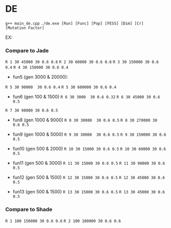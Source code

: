 # DE
  ```g++ main_de.cpp```
  ```./de.exe [Run] [Func] [Pop] [FESS] [Dim] [Cr] [Mutation Factor]``` 

EX:

### Compare to Jade

```R 1 30 45000 30 0.6 0.6```
```R 2 30 60000 30 0.6 0.6```
```R 3 30 150000 30 0.6 0.4```
```R 4 30 150000 30 0.6 0.4```

- fun5 (gen 3000 & 20000):

```R 5 30 90000  30 0.6 0.4```
```R 5 30 600000 30 0.6 0.4```

- fun6 (gen 100 & 1500)
```R 6 30 3000  30 0.6 0.32```
```R 6 30 45000 30 0.6 0.5```

```R 7 30 90000 30 0.6 0.5```

- fun8 (gen 1000 & 9000)
```R 8 30 30000  30 0.6 0.5```
```R 8 30 270000 30 0.6 0.5```

- fun9 (gen 1000 & 5000)
```R 9 30 30000  30 0.6 0.5```
```R 9 30 150000 30 0.6 0.5```

- fun10 (gen 500 & 2000)
```R 10 30 15000 30 0.6 0.5```
```R 10 30 60000 30 0.6 0.5```

- fun11 (gen 500 & 3000)
```R 11 30 15000 30 0.6 0.5```
```R 11 30 90000 30 0.6 0.5```

- fun12 (gen 500 & 1500)
```R 12 30 15000 30 0.6 0.5```
```R 12 30 45000 30 0.6 0.5```

- fun13 (gen 500 & 1500)
```R 13 30 15000 30 0.6 0.5```
```R 13 30 45000 30 0.6 0.5```

### Compare to Shade
```R 1 100 150000 30 0.6 0.6```
```R 2 100 100000 30 0.6 0.6```
